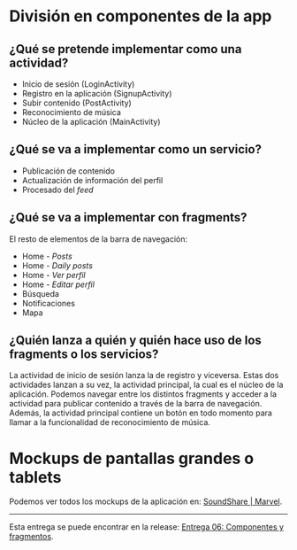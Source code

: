 # División en componentes de la app

## ¿Qué se pretende implementar como una actividad?

* Inicio de sesión (LoginActivity)
* Registro en la aplicación (SignupActivity)
* Subir contenido (PostActivity)
* Reconocimiento de música
* Núcleo de la aplicación (MainActivity)

## ¿Qué se va a implementar como un servicio?

* Publicación de contenido
* Actualización de información del perfil
* Procesado del _feed_

## ¿Qué se va a implementar con fragments?

El resto de elementos de la barra de navegación:
* Home - _Posts_
* Home - _Daily posts_
* Home - _Ver perfil_
* Home - _Editar perfil_
* Búsqueda
* Notificaciones
* Mapa

## ¿Quién lanza a quién y quién hace uso de los fragments o los servicios?

La actividad de inicio de sesión lanza la de registro y viceversa. Estas dos actividades lanzan a su vez, la actividad principal, la cual es el núcleo de la aplicación. Podemos navegar entre los distintos fragments y acceder a la actividad para publicar contenido a través de la barra de navegación. Además, la actividad principal contiene un botón en todo momento para llamar a la funcionalidad de reconocimiento de música.

# Mockups de pantallas grandes o tablets

Podemos ver todos los mockups de la aplicación en: [SoundShare | Marvel](https://marvelapp.com/prototype/a4cj23d).

***

Esta entrega se puede encontrar en la release: [Entrega 06: Componentes y fragmentos](https://github.com/ikergcalvino/SoundShare/releases/tag/v0.2).